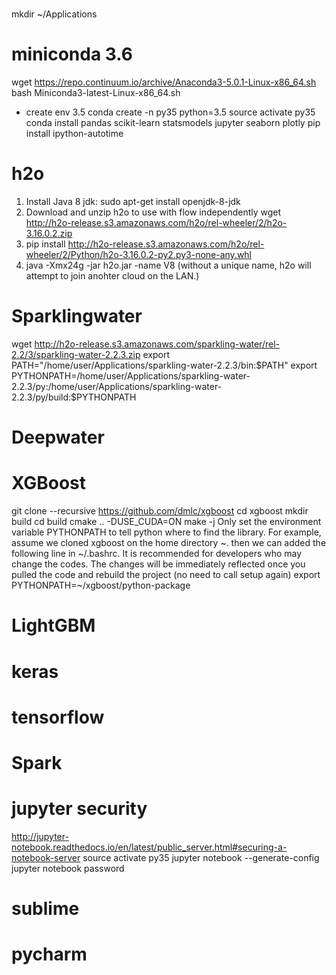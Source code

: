 # 
mkdir ~/Applications

# miniconda 3.6
wget https://repo.continuum.io/archive/Anaconda3-5.0.1-Linux-x86_64.sh
bash Miniconda3-latest-Linux-x86_64.sh
- create env 3.5
conda create -n py35 python=3.5
source activate py35
conda install pandas scikit-learn statsmodels jupyter seaborn plotly 
pip install ipython-autotime

# h2o
1. Install Java 8 jdk: sudo apt-get install openjdk-8-jdk
2. Download and unzip h2o to use with flow independently
wget http://h2o-release.s3.amazonaws.com/h2o/rel-wheeler/2/h2o-3.16.0.2.zip
3. pip install http://h2o-release.s3.amazonaws.com/h2o/rel-wheeler/2/Python/h2o-3.16.0.2-py2.py3-none-any.whl
4. java -Xmx24g -jar h2o.jar -name V8 (without a unique name, h2o will attempt to join anohter cloud on the LAN.)

# Sparklingwater
wget http://h2o-release.s3.amazonaws.com/sparkling-water/rel-2.2/3/sparkling-water-2.2.3.zip
export PATH="/home/user/Applications/sparkling-water-2.2.3/bin:$PATH"
export PYTHONPATH=/home/user/Applications/sparkling-water-2.2.3/py:/home/user/Applications/sparkling-water-2.2.3/py/build:$PYTHONPATH

# Deepwater

# XGBoost
git clone --recursive https://github.com/dmlc/xgboost
cd xgboost
mkdir build
cd build
cmake .. -DUSE_CUDA=ON
make -j
Only set the environment variable PYTHONPATH to tell python where to find the library. For example, assume we cloned xgboost on the home directory ~. then we can added the following line in ~/.bashrc. It is recommended for developers who may change the codes. The changes will be immediately reflected once you pulled the code and rebuild the project (no need to call setup again)
export PYTHONPATH=~/xgboost/python-package

# LightGBM

# keras

# tensorflow

# Spark

# jupyter security
http://jupyter-notebook.readthedocs.io/en/latest/public_server.html#securing-a-notebook-server
source activate py35
jupyter notebook --generate-config
jupyter notebook password

# sublime

# pycharm